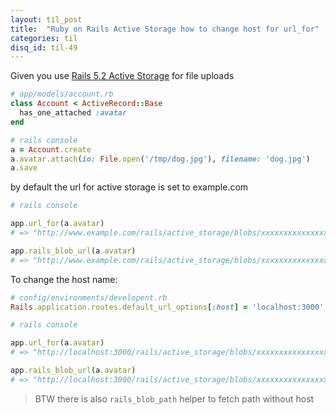 ```yaml
---
layout: til_post
title:  "Ruby on Rails Active Storage how to change host for url_for"
categories: til
disq_id: til-49
---
```


Given you use [Rails 5.2 Active Storage](https://edgeguides.rubyonrails.org/active_storage_overview.html) for file uploads

```ruby
# app/models/account.rb
class Account < ActiveRecord::Base
  has_one_attached :avatar
end

# rails console
a = Account.create
a.avatar.attach(io: File.open('/tmp/dog.jpg'), filename: 'dog.jpg')
a.save

```

by default the url for active storage is set to example.com

```ruby
# rails console

app.url_for(a.avatar)
# => "http://www.example.com/rails/active_storage/blobs/xxxxxxxxxxxxxxxxxxxxxxxxxx/dog.jpg" 

app.rails_blob_url(a.avatar)
# => "http://www.example.com/rails/active_storage/blobs/xxxxxxxxxxxxxxxxxxxxxxxxxx/dog.jpg" 
```

To change the host name:

```ruby
# config/environments/developent.rb
Rails.application.routes.default_url_options[:host] = 'localhost:3000'
```

```ruby
# rails console

app.url_for(a.avatar)
# => "http://localhost:3000/rails/active_storage/blobs/xxxxxxxxxxxxxxxxxxxxxxxxxx/dog.jpg" 

app.rails_blob_url(a.avatar)
# => "http://localhost:3000/rails/active_storage/blobs/xxxxxxxxxxxxxxxxxxxxxxxxxx/dog.jpg" 
```

> BTW there is also `rails_blob_path` helper to fetch path without host
